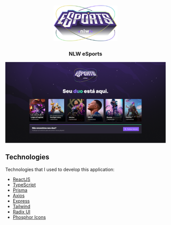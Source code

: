 <h1 align="center">
	<img alt="Logo" src="./web/src/assets/logo-nlw-esports.svg" width="200px" />
</h1>

<h3 align="center">
  NLW eSports
</h3>


![thumbnail](./web/src/assets/NLW-eSports.png)

## Technologies

Technologies that I used to develop this application:
- [ReactJS](https://reactjs.org/)
- [TypeScript](https://www.typescriptlang.org/)
- [Prisma](https://www.prisma.io/)
- [Axios](https://github.com/axios/axios)
- [Express](https://expressjs.com/pt-br/)
- [Tailwind](https://tailwindcss.com/)
- [Radix UI](https://www.radix-ui.com/)
- [Phosphor Icons](https://phosphoricons.com/)
